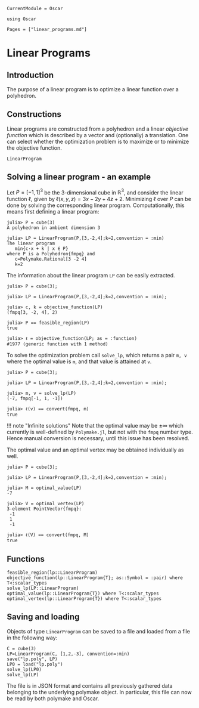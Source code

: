 ```@meta
CurrentModule = Oscar
```

```@setup oscar
using Oscar
```

```@contents
Pages = ["linear_programs.md"]
```

# Linear Programs


## Introduction

The purpose of a linear program is to optimize a linear function over a
polyhedron.



## Constructions

Linear programs are constructed from a polyhedron and a linear *objective function*
which is described by a vector and (optionally) a translation. One can select whether the optimization
problem is to maximize or to minimize the objective function.

```@docs
LinearProgram
```

## Solving a linear program - an example
Let $P=[-1,1]^3$ be the $3$-dimensional cube in $\mathbb{R}^3$, and consider
the linear function $\ell$, given by $\ell(x,y,z) = 3x-2y+4z+2$. Minimizing
$\ell$ over $P$ can be done by solving the corresponding linear program.
Computationally, this means first defining a linear program:

```jldoctest
julia> P = cube(3)
A polyhedron in ambient dimension 3

julia> LP = LinearProgram(P,[3,-2,4];k=2,convention = :min)
The linear program
   min{c⋅x + k | x ∈ P}
where P is a Polyhedron{fmpq} and
   c=Polymake.Rational[3 -2 4]
   k=2
```

The information about the linear program `LP` can be easily extracted.

```jldoctest
julia> P = cube(3);

julia> LP = LinearProgram(P,[3,-2,4];k=2,convention = :min);

julia> c, k = objective_function(LP)
(fmpq[3, -2, 4], 2)

julia> P == feasible_region(LP)
true

julia> ℓ = objective_function(LP; as = :function)
#1977 (generic function with 1 method)
```

To solve the optimization problem call `solve_lp`, which returns a pair `m, v`
where the optimal value is `m`, and that value is attained at `v`.

```jldoctest
julia> P = cube(3);

julia> LP = LinearProgram(P,[3,-2,4];k=2,convention = :min);

julia> m, v = solve_lp(LP)
(-7, fmpq[-1, 1, -1])

julia> ℓ(v) == convert(fmpq, m)
true
```

!!! note "Infinite solutions"
    Note that the optimal value may be $\pm\infty$ which currently is
    well-defined by `Polymake.jl`, but not with the `fmpq` number type. Hence
    manual conversion is necessary, until this issue has been resolved.

The optimal value and an optimal vertex may be obtained individually as well.

```jldoctest
julia> P = cube(3);

julia> LP = LinearProgram(P,[3,-2,4];k=2,convention = :min);

julia> M = optimal_value(LP)
-7

julia> V = optimal_vertex(LP)
3-element PointVector{fmpq}:
 -1
 1
 -1

julia> ℓ(V) == convert(fmpq, M)
true
```


## Functions

```@docs
feasible_region(lp::LinearProgram)
objective_function(lp::LinearProgram{T}; as::Symbol = :pair) where T<:scalar_types
solve_lp(LP::LinearProgram)
optimal_value(lp::LinearProgram{T}) where T<:scalar_types
optimal_vertex(lp::LinearProgram{T}) where T<:scalar_types
```

## Saving and loading

Objects of type `LinearProgram` can be saved to a file and loaded from a file
in the following way:
```@repl oscar
C = cube(3)
LP=LinearProgram(C, [1,2,-3], convention=:min)
save("lp.poly", LP)
LP0 = load("lp.poly")
solve_lp(LP0)
solve_lp(LP)
```
The file is in JSON format and contains all previously gathered data belonging
to the underlying polymake object. In particular, this file can now be read by
both polymake and Oscar.

